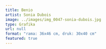 ```yaml
---
title: Benio
artist: Sonia Dubois
image: ../images/img_0047-sonia-dubois.jpg
type: Grafika
url: null
format: "rama: 36x46 cm, druk: 30x40 cm"
featured: true
---
```

